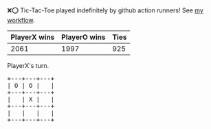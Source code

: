 :x::o: Tic-Tac-Toe played indefinitely by github action runners! See [my workflow](.github/workflows/play.yaml).

|PlayerX wins|PlayerO wins|Ties|
|-|-|-|
|2061|1997|925|

PlayerX's turn.

<pre>
+---+---+---+
| O | O |   |
+---+---+---+
|   | X |   |
+---+---+---+
|   |   |   |
+---+---+---+
</pre>